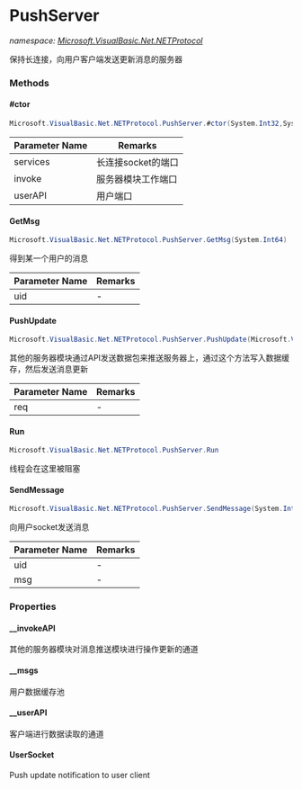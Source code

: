 ﻿# PushServer
_namespace: <a href="#" onClick="load('/docs/Microsoft.VisualBasic.Net.NETProtocol/index.md')">Microsoft.VisualBasic.Net.NETProtocol</a>_

保持长连接，向用户客户端发送更新消息的服务器



### Methods

#### #ctor
```csharp
Microsoft.VisualBasic.Net.NETProtocol.PushServer.#ctor(System.Int32,System.Int32,System.Int32)
```


|Parameter Name|Remarks|
|--------------|-------|
|services|长连接socket的端口|
|invoke|服务器模块工作端口|
|userAPI|用户端口|


#### GetMsg
```csharp
Microsoft.VisualBasic.Net.NETProtocol.PushServer.GetMsg(System.Int64)
```
得到某一个用户的消息

|Parameter Name|Remarks|
|--------------|-------|
|uid|-|


#### PushUpdate
```csharp
Microsoft.VisualBasic.Net.NETProtocol.PushServer.PushUpdate(Microsoft.VisualBasic.Net.Protocols.RequestStream)
```
其他的服务器模块通过API发送数据包来推送服务器上，通过这个方法写入数据缓存，然后发送消息更新

|Parameter Name|Remarks|
|--------------|-------|
|req|-|


#### Run
```csharp
Microsoft.VisualBasic.Net.NETProtocol.PushServer.Run
```
线程会在这里被阻塞

#### SendMessage
```csharp
Microsoft.VisualBasic.Net.NETProtocol.PushServer.SendMessage(System.Int64,Microsoft.VisualBasic.Net.Protocols.RequestStream)
```
向用户socket发送消息

|Parameter Name|Remarks|
|--------------|-------|
|uid|-|
|msg|-|



### Properties

#### __invokeAPI
其他的服务器模块对消息推送模块进行操作更新的通道
#### __msgs
用户数据缓存池
#### __userAPI
客户端进行数据读取的通道
#### UserSocket
Push update notification to user client
